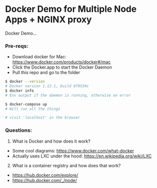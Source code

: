 # Docker Demo for Multiple Node Apps + NGINX proxy
Docker Demo...

### Pre-reqs:
 * Download docker for Mac: https://www.docker.com/products/docker#/mac
 * Click the Docker.app to start the Docker Daemon
 * Pull this repo and go to the folder

````sh
$ docker --version
# Docker version 1.12.1, build 6f9534c
$ docker info
# Env output if the daemon is running, otherwise an error

$ docker-compose up
# Will run all the things

# visit 'localhost' in the browser
````

### Questions:

 1. What is Docker and how does it work?
   * Some cool diagrams: https://www.docker.com/what-docker
   * Actually uses LXC under the hood: https://en.wikipedia.org/wiki/LXC
 2. What is a container registry and how does that work?
   * https://hub.docker.com/explore/
   * https://hub.docker.com/_/node/
